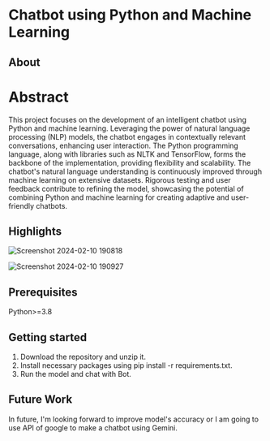 # Chatbot using Python and Machine Learning
## About

# Abstract
This project focuses on the development of an intelligent chatbot using Python and machine learning. Leveraging the power of natural language processing (NLP) models, the chatbot engages in contextually relevant conversations, enhancing user interaction. The Python programming language, along with libraries such as NLTK and TensorFlow, forms the backbone of the implementation, providing flexibility and scalability. The chatbot's natural language understanding is continuously improved through machine learning on extensive datasets. Rigorous testing and user feedback contribute to refining the model, showcasing the potential of combining Python and machine learning for creating adaptive and user-friendly chatbots.

## Highlights

![Screenshot 2024-02-10 190818](https://github.com/Akash8292/Chart-Bot/assets/97883391/26b785b7-5c36-47de-9132-82edf6161ddb)

![Screenshot 2024-02-10 190927](https://github.com/Akash8292/Chart-Bot/assets/97883391/02c559ec-53ec-45b3-8bca-f2a7fa4e83cb)

## Prerequisites
Python>=3.8

## Getting started
1. Download the repository and unzip it.
2. Install necessary packages using pip install -r requirements.txt.
3. Run the model and chat with Bot.

## Future Work
In future, I'm looking forward to improve model's accuracy or I am going to use API of google to make  a chatbot using Gemini.
